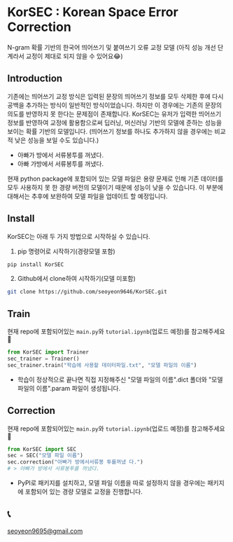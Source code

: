 # KorSEC : Korean Space Error Correction
N-gram 확률 기반의 한국어 띄어쓰기 및 붙여쓰기 오류 교정 모델
(아직 성능 개선 단계라서 교정이 제대로 되지 않을 수 있어요😂)


## Introduction
 기존에는 띄어쓰기 교정 방식은 입력된 문장의 띄어쓰기 정보를 모두 삭제한 후에 다시 공백을 추가하는 방식이 일반적인 방식이었습니다. 하지만 이 경우에는 기존의 문장의 의도를 반영하지 못 한다는 문제점이 존재합니다. KorSEC는 유저가 입력한 띄어쓰기 정보를 반영하여 교정에 활용함으로써 딥러닝, 머신러닝 기반의 모델에 준하는 성능을 보이는 확률 기반의 모델입니다. (띄어쓰기 정보를 하나도 추가하지 않을 경우에는 비교적 낮은 성능을 보일 수도 있습니다.)
 - 아빠가 방에서 서류봉투를 꺼냈다.
 - 아빠 가방에서 서류봉투를 꺼냈다.
 
 현재 python package에 포함되어 있는 모델 파일은 용량 문제로 인해 기존 데이터를 모두 사용하지 못 한 경량 버전의 모델이기 때문에 성능이 낮을 수 있습니다. 이 부분에 대해서는 추후에 보완하여 모델 파일을 업데이트 할 예정입니다.

## Install
KorSEC는 아래 두 가지 방법으로 시작하실 수 있습니다.

1. pip 명령어로 시작하기(경량모델 포함)
```sh
pip install KorSEC
```

2. Github에서 clone하여 시작하기(모델 미포함)
```sh
git clone https://github.com/seoyeon9646/KorSEC.git
```

## Train
현재 repo에 포함되어있는 `main.py`와 `tutorial.ipynb`(업로드 예정)를 참고해주세요🥳
```python
from KorSEC import Trainer
sec_trainer = Trainer()
sec_trainer.train("학습에 사용할 데이터파일.txt", "모델 파일의 이름")
```
- 학습이 정상적으로 끝나면 직접 지정해주신 "모델 파일의 이름".dict 폴더와 "모델 파일의 이름".param 파일이 생성됩니다.

## Correction
현재 repo에 포함되어있는 `main.py`와 `tutorial.ipynb`(업로드 예정)를 참고해주세요🥳
```python
from KorSEC import SEC
sec = SEC("모델 파일 이름")
sec.correction("아빠가 방에서서류봉 투를꺼냈 다.")
# > 아빠가 방에서 서류봉투를 꺼냈다.
```
- PyPI로 패키지를 설치하고, 모델 파일 이름을 따로 설정하지 않을 경우에는 패키지에 포함되어 있는 경량 모델로 교정을 진행합니다.


## 📞
seoyeon9695@gmail.com
